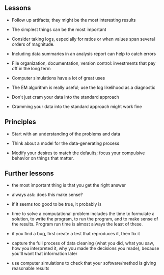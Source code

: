 ## Lessons

- Follow up artifacts; they might be the most interesting results

- The simplest things can be the most important

- Consider taking logs, especially for ratios or when values span
  several orders of magnitude.

- Including data summaries in an analysis report can help to catch
  errors

- File organization, documentation, version control: investments that
  pay off in the long term

- Computer simulations have a lot of great uses

- The EM algorithm is really useful; use the log likelihood as a diagnostic

- Don't just cram your data into the standard approach

- Cramming your data into the standard approach might work fine


## Principles

- Start with an understanding of the problems and data

- Think about a model for the data-generating process

- Modify your desires to match the defaults; focus your compulsive
  behavior on things that matter.


## Further lessons

- the most important thing is that you get the right answer

- always ask: does this make sense?

- if it seems too good to be true, it probably is

- time to solve a computational problem includes the time to formulate a solution,
  to write the program, to run the program, and to make sense of the
  results. Program run time is almost always the least of these.

- if you find a bug, first create a test that reproduces it, then fix it

- capture the full process of data cleaning (what you did, what you
  saw, how you interpreted it, why you made the decisions you made),
  because you'll want that information later

- use computer simulations to check that your software/method is
  giving reasonable results
